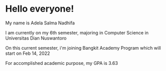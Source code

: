 # Hello everyone!

My name is Adela Salma Nadhifa

I am currently on my 6th semester, majoring in Computer Science in Universitas Dian Nuswantoro

On this current semester, i'm joining Bangkit Academy Program which will start on Feb 14, 2022

For accomplished academic purpose, my GPA is 3.63
